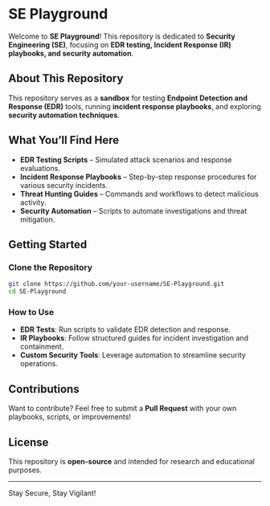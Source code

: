 # SE Playground

Welcome to **SE Playground**! This repository is dedicated to **Security Engineering (SE)**, focusing on **EDR testing, Incident Response (IR) playbooks, and security automation**.

## About This Repository
This repository serves as a **sandbox** for testing **Endpoint Detection and Response (EDR)** tools, running **incident response playbooks**, and exploring **security automation techniques**.

## What You’ll Find Here
- **EDR Testing Scripts** – Simulated attack scenarios and response evaluations.
- **Incident Response Playbooks** – Step-by-step response procedures for various security incidents.
- **Threat Hunting Guides** – Commands and workflows to detect malicious activity.
- **Security Automation** – Scripts to automate investigations and threat mitigation.

## Getting Started
### Clone the Repository
```sh
git clone https://github.com/your-username/SE-Playground.git
cd SE-Playground
```

### How to Use
- **EDR Tests**: Run scripts to validate EDR detection and response.
- **IR Playbooks**: Follow structured guides for incident investigation and containment.
- **Custom Security Tools**: Leverage automation to streamline security operations.

## Contributions
Want to contribute? Feel free to submit a **Pull Request** with your own playbooks, scripts, or improvements!

## License
This repository is **open-source** and intended for research and educational purposes.

---
Stay Secure, Stay Vigilant!
